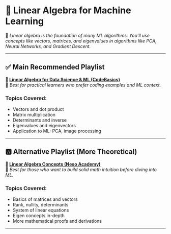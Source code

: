 # 🔢 **Linear Algebra for Machine Learning**

🎯 *Linear algebra is the foundation of many ML algorithms. You'll use concepts like vectors, matrices, and eigenvalues in algorithms like PCA, Neural Networks, and Gradient Descent.*

---

## ✅ **Main Recommended Playlist**  
**📘 [Linear Algebra for Data Science & ML (CodeBasics)](https://youtube.com/playlist?list=PLPzjifo9TUNWV8VNjq4MYuNUxuqk3pq11&si=OIORsqOsQM-xizrm)**  
📌 *Best for practical learners who prefer coding examples and ML context.*

### Topics Covered:
- Vectors and dot product
- Matrix multiplication
- Determinants and inverse
- Eigenvalues and eigenvectors
- Application to ML: PCA, image processing


---

## 🅰️ **Alternative Playlist (More Theoretical)**  
**📗 [Linear Algebra Concepts (Neso Academy)](https://youtube.com/playlist?list=PLtCBuHKmdxOc2F13kMBPvbPmFqazfSBLt&si=aDtj6ifcbaHK8riU)**  
📌 *Best for those who want to build solid math intuition before diving into ML.*

### Topics Covered:
- Basics of matrices and vectors
- Rank, nullity, determinants
- System of linear equations
- Eigen concepts in-depth
- More mathematical proofs and derivations



---

